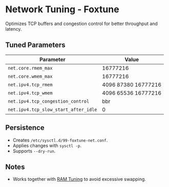 # Network Tuning - Foxtune

Optimizes TCP buffers and congestion control for better throughput and latency.

## Tuned Parameters

| Parameter                           | Value                               |
|------------------------------------|------------------------------------|
| `net.core.rmem_max`                 | 16777216                            |
| `net.core.wmem_max`                 | 16777216                            |
| `net.ipv4.tcp_rmem`                 | 4096 87380 16777216                |
| `net.ipv4.tcp_wmem`                 | 4096 65536 16777216                |
| `net.ipv4.tcp_congestion_control`   | bbr                                 |
| `net.ipv4.tcp_slow_start_after_idle` | 0                                   |

## Persistence

- Creates `/etc/sysctl.d/99-foxtune-net.conf`.
- Applies changes with `sysctl -p`.
- Supports `--dry-run`.

## Notes

- Works together with [RAM Tuning](ram_tuning.md) to avoid excessive swapping.
